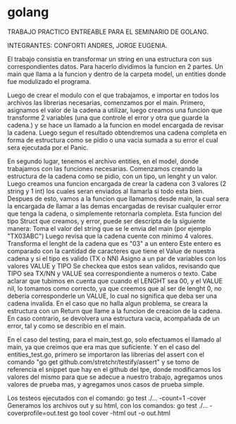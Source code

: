 # golang

TRABAJO PRACTICO ENTREABLE PARA EL SEMINARIO DE GOLANG.

INTEGRANTES: CONFORTI ANDRES, JORGE EUGENIA.

El trabajo consistia en transformar un string en una estructura con sus correspondientes datos.
Para hacerlo dividimos la funcion en 2 partes.
Un main que llama a la funcion y dentro de la carpeta model, un entities donde fue modulizado el programa.

Luego de crear el modulo con el que trabajamos, e importar en todos los archivos las librerias necesarias, comenzamos por el main.
Primero, asignamos el valor de la cadena a utilizar, luego creamos una funcion que transforme 2 variables (una que controle el error y otra que guarde la cadena.) y se hace un llamado a la funcion en model encargada de revisar la cadena.
Luego segun el resultado obtendremos una cadena completa en forma de estructura como se pidio o una vacia sumada a su error el cual sera ejecutada por el Panic.

En segundo lugar, tenemos el archivo entities, en el model, donde trabajamos con las funciones necesarias.
Comenzamos creando la estructura de la cadena como se pidio, con un tipo, un lenght y un valor.
Luego creamos una funcion encargada de crear la cadena con 3 valores (2 string y 1 int) los cuales seran enviados al llamarla si todo esta bien.
Despues de esto, vamos a la funcion que llamamos desde main, la cual sera la encargada de llamar a las demas encargadas de revisar cualquier error que tenga la cadena, o simplemente retornarla completa.
Esta funcion del tipo Struct que creamos, y error, puede ser descripta de la siguiente manera:
Toma el valor del string que se le envia del main (por ejemplo "TX03ABC")
Luego revisa que la cadena cuente con minimo 4 valores.
Transforma el lenght de la cadena que es "03" a un entero
Este entero es comparado con la cantidad de caracteres que tiene el Value de nuestra cadena y si el tipo es valido (TX o NN)
Asigno a un par de variables con los valores VALUE y TIPO
Se checkea que estos sean validos, revisando que TIPO sea TX/NN y VALUE sea correspondiente a numeros o texto.
Cabe aclarar que tubimos en cuenta que cuando el LENGHT sea 00, y el VALUE nil, lo tomamos como correcto, ya que creemos que al ser de lenght 0, no deberia corresponderle un VALUE, lo cual no significa que deba ser una cadena invalida.
En el caso que no halla algun problema, se creara la estructura con un Return que llame a la funcion de creacion de la cadena.
En caso contrario, se devolvera una estructura vacia, acompañada de un error, tal y como se describio en el main.

En el caso del testing, para el main_test.go, solo efectuamos el llamado al main, ya que creimos que era mas que suficiente.
Y en el caso del entities_test.go, primero se importaron las librerias del assert con el comando "go get github.com/stretchr/testify/assert" y se tomo de referencia el snippet que hay en el github del tpe, donde modificamos los valores del mismo para que se adecue a nuestro trabajo, agregamos unos valores de prueba mas, y agregamos unos casos de prueba simple.

Los testeos ejecutados con el comando:
go test ./... -count=1 -cover
Generamos los archivos out y su html, con los comandos:
go test ./... -coverprofile=out.test
go tool cover -html out -o out.html